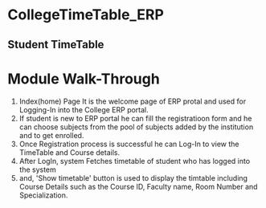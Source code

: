 # CollegeTimeTable_ERP
## Student TimeTable 
# Module Walk-Through
1. Index(home) Page It is the welcome page of ERP protal and used for Logging-In into the College ERP portal. 
2. If student is new to ERP portal he can fill the registratioon form and he can choose subjects from the pool of subjects added by the institution and to get enrolled.
3. Once Registration process is successful he can Log-In to view the TimeTable and Course details.
4. After LogIn, system Fetches timetable of student who has logged into the system 
5. and, 'Show timetable' button is used to display the timtable including Course Details such as the Course ID, Faculty name, Room Number and Specialization.
